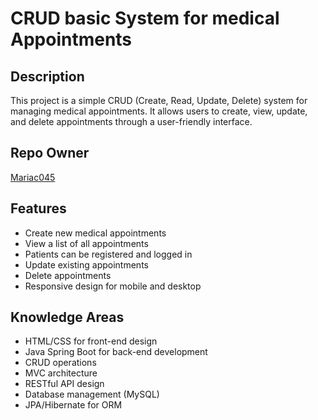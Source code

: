 # CRUD basic System for medical Appointments

## Description
This project is a simple CRUD (Create, Read, Update, Delete) system for managing medical appointments. It allows users to create, view, update, and delete appointments through a user-friendly interface.

## Repo Owner
[Mariac045](https://github.com/Mariac045)

## Features
- Create new medical appointments
- View a list of all appointments
- Patients can be registered and logged in
- Update existing appointments
- Delete appointments
- Responsive design for mobile and desktop

## Knowledge Areas
- HTML/CSS for front-end design
- Java Spring Boot for back-end development
- CRUD operations
- MVC architecture
- RESTful API design
- Database management (MySQL)
- JPA/Hibernate for ORM
